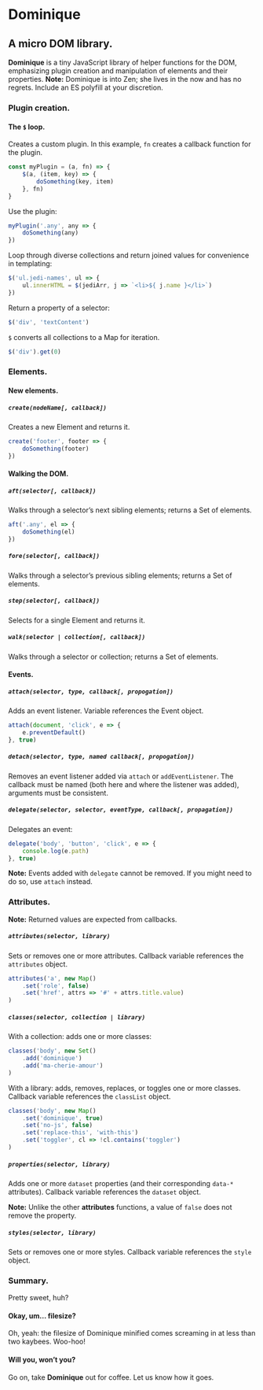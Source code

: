# Dominique

## A micro DOM library.

**Dominique** is a tiny JavaScript library of helper functions for the <span title="Document Object Model">DOM</span>, emphasizing plugin creation and manipulation of elements and their properties. **Note:**  Dominique is into Zen; she lives in the now and has no regrets. Include an <span title="ECMAScript">ES</span> polyfill at your discretion.

### Plugin creation.

#### The `$` loop.

Creates a custom plugin. In this example, `fn` creates a callback function for the plugin.

```js
const myPlugin = (a, fn) => {
    $(a, (item, key) => {
        doSomething(key, item)
    }, fn)
}
```

Use the plugin:

```js
myPlugin('.any', any => {
    doSomething(any)
})
```

Loop through diverse collections and return joined values for convenience in templating:

```js
$('ul.jedi-names', ul => {
    ul.innerHTML = $(jediArr, j => `<li>${ j.name }</li>`)
})
```

Return a property of a selector:

```js
$('div', 'textContent')
```

`$` converts all collections to a Map for iteration.

```js
$('div').get(0)
```

### Elements.

#### New elements.

##### `create(nodeName[, callback])`

Creates a new Element and returns it.

```js
create('footer', footer => {
    doSomething(footer)
})
```

#### Walking the DOM.

##### `aft(selector[, callback])`

Walks through a selector&rsquo;s next sibling elements; returns a Set of elements.

```js
aft('.any', el => {
    doSomething(el)
})
```

##### `fore(selector[, callback])`

Walks through a selector&rsquo;s previous sibling elements; returns a Set of elements.

##### `step(selector[, callback])`

Selects for a single Element and returns it.

##### `walk(selector | collection[, callback])`

Walks through a selector or collection; returns a Set of elements.

#### Events.

##### `attach(selector, type, callback[, propogation])`

Adds an event listener. Variable references the Event object.

```js
attach(document, 'click', e => {
    e.preventDefault()
}, true)
```

##### `detach(selector, type, named callback[, propogation])`

Removes an event listener added via `attach` or `addEventListener`. The callback must be named (both here and where the listener was added), arguments must be consistent.

##### `delegate(selector, selector, eventType, callback[, propagation])`

Delegates an event:

```js
delegate('body', 'button', 'click', e => {
	console.log(e.path)
}, true)
```

**Note:** Events added with `delegate` cannot be removed. If you might need to do so, use `attach` instead.

### Attributes.

**Note:** Returned values are expected from callbacks.

##### `attributes(selector, library)`

Sets or removes one or more attributes. Callback variable references the `attributes` object.

```js
attributes('a', new Map()
    .set('role', false)
    .set('href', attrs => '#' + attrs.title.value)
)
```

##### `classes(selector, collection | library)`

With a collection: adds one or more classes:

```js
classes('body', new Set()
    .add('dominique')
    .add('ma-cherie-amour')
)
```

With a library: adds, removes, replaces, or toggles one or more classes. Callback variable references the `classList` object.

```js
classes('body', new Map()
	.set('dominique', true)
	.set('no-js', false)
	.set('replace-this', 'with-this')
	.set('toggler', cl => !cl.contains('toggler')
)
```

##### `properties(selector, library)`

Adds one or more `dataset` properties (and their corresponding `data-*` attributes). Callback variable references the `dataset` object.

**Note:** Unlike the other **attributes** functions, a value of `false` does not remove the property.

##### `styles(selector, library)`

Sets or removes one or more styles. Callback variable references the `style` object.

### Summary.

Pretty sweet, huh?

#### Okay, um&hellip; filesize?

Oh, yeah: the filesize of Dominique minified comes screaming in at less than two kaybees. Woo-hoo!

#### Will you, won&rsquo;t you?

Go on, take **Dominique** out for coffee. Let us know how it goes.